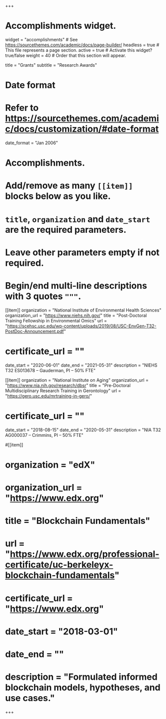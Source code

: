 +++
# Accomplishments widget.
widget = "accomplishments"  # See https://sourcethemes.com/academic/docs/page-builder/
headless = true  # This file represents a page section.
active = true  # Activate this widget? true/false
weight = 40  # Order that this section will appear.

title = "Grants"
subtitle = "Research Awards"

# Date format
#   Refer to https://sourcethemes.com/academic/docs/customization/#date-format
date_format = "Jan 2006"

# Accomplishments.
#   Add/remove as many `[[item]]` blocks below as you like.
#   `title`, `organization` and `date_start` are the required parameters.
#   Leave other parameters empty if not required.
#   Begin/end multi-line descriptions with 3 quotes `"""`.

[[item]]
  organization = "National Institute of Environmental Health Sciences"
  organization_url = "https://www.niehs.nih.gov/"
  title = "Post-Doctoral Training Fellowship in Environmental Omics"
  url = "https://scehsc.usc.edu/wp-content/uploads/2019/08/USC-EnvGen-T32-PostDoc-Announcement.pdf"
#  certificate_url = ""
  date_start = "2020-06-01"
  date_end = "2021-05-31"
  description = "NIEHS T32 ES013678 – Gauderman, PI – 50% FTE"
  
[[item]]
  organization = "National Institute on Aging"
  organization_url = "https://www.nia.nih.gov/research/dbsr"
  title = "Pre-Doctoral Multidisciplinary Research Training in Gerontology"
  url = "https://gero.usc.edu/mrtraining-in-gero/"
#  certificate_url = ""
  date_start = "2018-08-15"
  date_end = "2020-05-31"
  description = "NIA T32 AG000037 – Crimmins, PI – 50% FTE"

#[[item]]
#  organization = "edX"
#  organization_url = "https://www.edx.org"
# title = "Blockchain Fundamentals"
#  url = "https://www.edx.org/professional-certificate/uc-berkeleyx-blockchain-fundamentals"
#  certificate_url = "https://www.edx.org"
#  date_start = "2018-03-01"
#  date_end = ""
#  description = "Formulated informed blockchain models, hypotheses, and use cases."
  

+++
